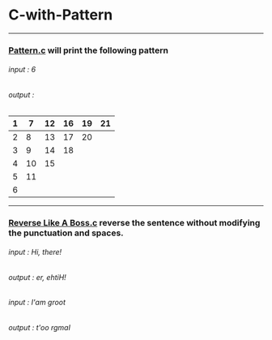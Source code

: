 # C-with-Pattern
***
### [Pattern.c](https://github.com/vel-jack/C/blob/master/pattern.c) will print the following pattern
###### input : 6
###### output :
| 1 | 7  | 12 | 16 | 19 | 21 |
|---|----|----|----|----|----|
| 2 | 8  | 13 | 17 | 20 |    |
| 3 | 9  | 14 | 18 |    |    |
| 4 | 10 | 15 |    |    |    |
| 5 | 11 |    |    |    |    |
| 6 |    |    |    |    |    |

***
### [Reverse Like A Boss.c](https://github.com/vel-jack/C/blob/master/Reverse%20Like%20A%20Boss.c) reverse the sentence without modifying the punctuation and spaces.

###### input  : Hi, there!
###### output : er, ehtiH!

###### input  : I'am groot
###### output : t'oo rgmaI
